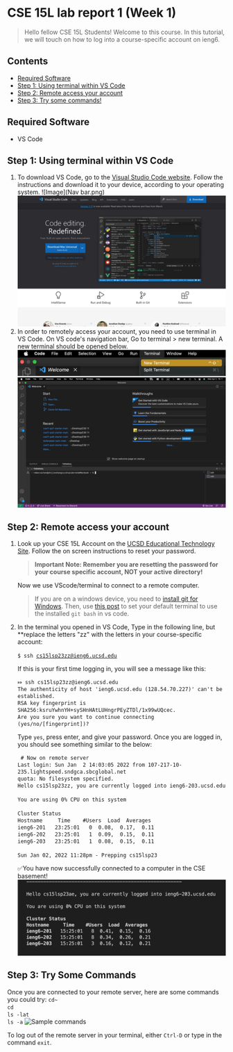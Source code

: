# CSE 15L lab report 1 (Week 1)
> Hello fellow CSE 15L Students! Welcome to this course. In this tutorial, we will touch on how to log into a course-specific account on ieng6.

## Contents 
* [Required Software](#Required-Software)
* [Step 1: Using terminal within VS Code](#step-1-using-terminal-within-vs-code)
* [Step 2: Remote access your account](#step-2-Remote-access-your-account)
* [Step 3: Try some commands!](#step-3-Try-Some-Commands)

##  Required Software 
<ul>
<li> VS Code
</ul>

## Step 1: Using terminal within VS Code
<ol>
<li> To download VS Code, go to the <a href="https://code.visualstudio.com">Visual Studio Code website</a>. Follow the instructions and download it to your device, according to your operating system.
  ![Image](Nav bar.png)
<img src = "https://github.com/rcwoshimao/cse15l-lab-reports/blob/main/VS%20code%20website.png" alt = "VS Code website">
</li>
  


<li> In order to remotely access your account, you need to use terminal in VS Code. On VS code's navigation bar, Go to terminal > new terminal. A new terminal should be opened below. 
</li>
<img src = "https://github.com/rcwoshimao/cse15l-lab-reports/blob/main/Nav%20bar.png" alt = "Nav bar">
<img src = "https://github.com/rcwoshimao/cse15l-lab-reports/blob/main/New%20terminal%20opened.png" alt = "New terminal opened">
</ol>


## Step 2: Remote access your account
<ol>
  <li> Look up your CSE 15L Account on the <a href="https://sdacs.ucsd.edu/~icc/index.php">UCSD Educational Technology Site</a>. Follow the on screen instructions to reset your password. 
  
> **Important Note: Remember you are resetting the password for your course specific account, NOT your active directory!**
  </li> Now we use VScode/terminal to connect to a remote computer. 
  
>  If you are on a windows device, you need to [install git for Windows](https://gitforwindows.org/). Then, use [this post](https://stackoverflow.com/a/50527994) to set your default terminal to use the installed ```git bash``` in vs code. 
<li>
  In the terminal you opened in VS Code, Type in the following line, but **replace the letters "zz" with the letters in your course-specific account:
  
  <code>$ ssh cs15lsp23zz@ieng6.ucsd.edu</code>
  
If this is your first time logging in, you will see a message like this: 
  ```
  ⤇ ssh cs15lsp23zz@ieng6.ucsd.edu
The authenticity of host 'ieng6.ucsd.edu (128.54.70.227)' can't be established.
RSA key fingerprint is SHA256:ksruYwhnYH+sySHnHAtLUHngrPEyZTDl/1x99wUQcec.
Are you sure you want to continue connecting (yes/no/[fingerprint])?
  ```
  
  Type ```yes```, press enter, and give your password. Once you are logged in, you should see something similar to the below: 
  
 ```
  # Now on remote server
Last login: Sun Jan  2 14:03:05 2022 from 107-217-10-235.lightspeed.sndgca.sbcglobal.net
quota: No filesystem specified.
Hello cs15lsp23zz, you are currently logged into ieng6-203.ucsd.edu

You are using 0% CPU on this system

Cluster Status 
Hostname     Time    #Users  Load  Averages  
ieng6-201   23:25:01   0  0.08,  0.17,  0.11
ieng6-202   23:25:01   1  0.09,  0.15,  0.11
ieng6-203   23:25:01   1  0.08,  0.15,  0.11

Sun Jan 02, 2022 11:28pm - Prepping cs15lsp23
  ```
</li>
  
  ✅You have now successfully connected to a computer in the CSE basement!
  <img src="https://github.com/rcwoshimao/cse15l-lab-reports/blob/main/Sample%20logged%20in.png" alt="Sample logged in">
  
</ol>


## Step 3: Try Some Commands
Once you are connected to your remote server, here are some commands you could try: 
```cd~``` \
```cd```  \
```ls -lat``` \
```ls -a``` 
 <img src="https://github.com/rcwoshimao/cse15l-lab-reports/blob/main/Sample%20commands.png" alt="Sample commands">

To log out of the remote server in your terminal, either ```Ctrl-D``` or type in the command ```exit```. 

